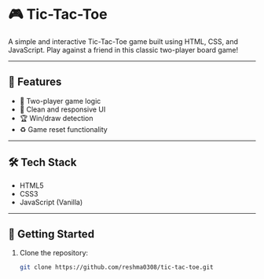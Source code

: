 
# 🎮 Tic-Tac-Toe

A simple and interactive Tic-Tac-Toe game built using HTML, CSS, and JavaScript. Play against a friend in this classic two-player board game!

---

## 📌 Features

- 🧠 Two-player game logic
- 🎨 Clean and responsive UI
- 🏆 Win/draw detection
- ♻️ Game reset functionality

---

## 🛠️ Tech Stack

- HTML5
- CSS3
- JavaScript (Vanilla)

---

## 🚀 Getting Started

1. Clone the repository:
   ```bash
   git clone https://github.com/reshma0308/tic-tac-toe.git
